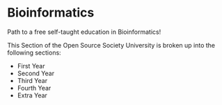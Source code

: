 # Bioinformatics

Path to a free self-taught education in Bioinformatics!

This Section of the Open Source Society University is broken up into the following sections:

- First Year
- Second Year
- Third Year
- Fourth Year
- Extra Year

